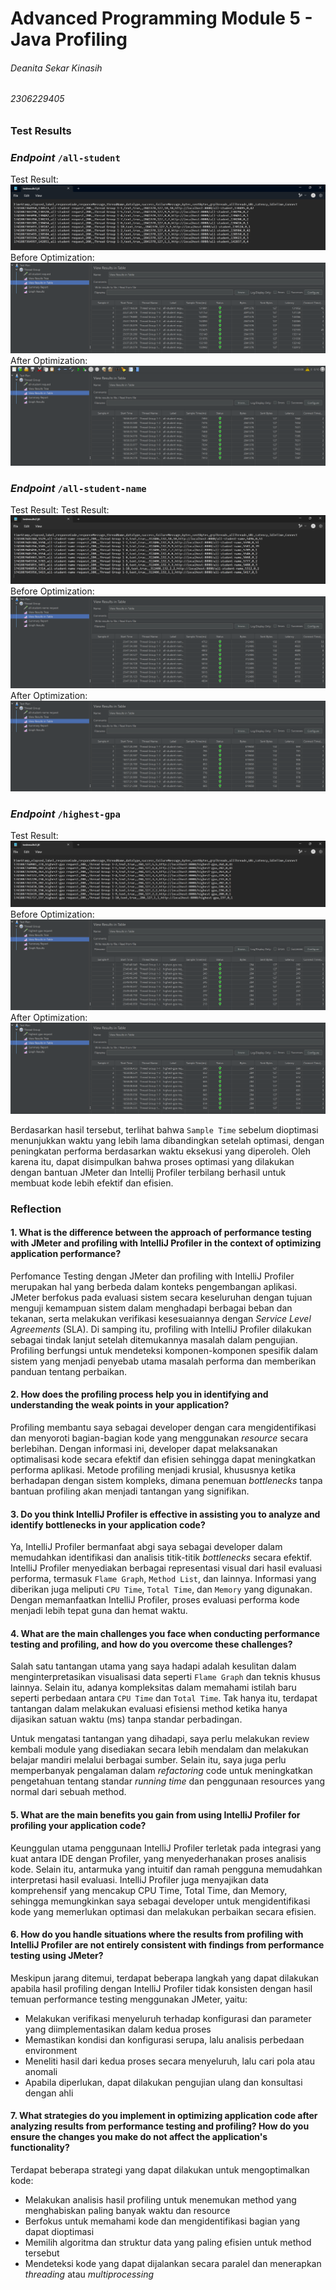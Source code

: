 # Advanced Programming Module 5 - Java Profiling
###### Deanita Sekar Kinasih
###### 2306229405

### Test Results
### *Endpoint* `/all-student`
Test Result:
![](/reports_testresults/testresults1.png)
Before Optimization:
![](/reports_testresults/before-all-student.png)
After Optimization:
![](/reports_testresults/after-all-student.png)

### *Endpoint* `/all-student-name`
Test Result:
Test Result:
![](/reports_testresults/testresults2.png)
Before Optimization:
![](/reports_testresults/before-all-student-name.png)
After Optimization:
![](/reports_testresults/after-all-student-name.png)

### *Endpoint* `/highest-gpa`
Test Result:
![](/reports_testresults/testresults3.png)
Before Optimization:
![](/reports_testresults/before-highest-gpa.png)
After Optimization:
![](/reports_testresults/after-highest-gpa.png)

Berdasarkan hasil tersebut, terlihat bahwa `Sample Time` sebelum dioptimasi menunjukkan waktu yang lebih lama dibandingkan setelah optimasi, dengan peningkatan performa berdasarkan waktu eksekusi yang diperoleh. Oleh karena itu, dapat disimpulkan bahwa proses optimasi yang dilakukan dengan bantuan JMeter dan Intellij Profiler terbilang berhasil untuk membuat kode lebih efektif dan efisien.

### Reflection
#### 1. What is the difference between the approach of performance testing with JMeter and profiling with IntelliJ Profiler in the context of optimizing application performance?

Perfomance Testing dengan JMeter dan profiling with IntelliJ Profiler merupakan hal yang berbeda dalam konteks pengembangan aplikasi. JMeter berfokus pada evaluasi sistem secara keseluruhan dengan tujuan menguji kemampuan sistem dalam menghadapi berbagai beban dan tekanan, serta melakukan verifikasi kesesuaiannya dengan _Service Level Agreements_ (SLA). Di samping itu, profiling with IntelliJ Profiler dilakukan sebagai tindak lanjut setelah ditemukannya masalah dalam pengujian. Profiling berfungsi untuk mendeteksi komponen-komponen spesifik dalam sistem yang menjadi penyebab utama masalah performa dan memberikan panduan tentang perbaikan.

#### 2. How does the profiling process help you in identifying and understanding the weak points in your application?

Profiling membantu saya sebagai developer dengan cara mengidentifikasi dan menyoroti bagian-bagian kode yang menggunakan _resource_ secara berlebihan. Dengan informasi ini, developer dapat melaksanakan optimalisasi kode secara efektif dan efisien sehingga dapat meningkatkan performa aplikasi. Metode profiling menjadi krusial, khususnya ketika berhadapan dengan sistem kompleks, dimana penemuan _bottlenecks_ tanpa bantuan profiling akan menjadi tantangan yang signifikan. 

#### 3. Do you think IntelliJ Profiler is effective in assisting you to analyze and identify bottlenecks in your application code?

Ya, IntelliJ Profiler bermanfaat abgi saya sebagai developer dalam memudahkan identifikasi dan analisis titik-titik _bottlenecks_ secara efektif. IntelliJ Profiler menyediakan berbagai representasi visual dari hasil evaluasi performa, termasuk `Flame Graph`, `Method List`, dan lainnya. Informasi yang diberikan juga meliputi `CPU Time`, `Total Time`, dan `Memory` yang digunakan. Dengan memanfaatkan IntelliJ Profiler, proses evaluasi performa kode menjadi lebih tepat guna dan hemat waktu. 

#### 4. What are the main challenges you face when conducting performance testing and profiling, and how do you overcome these challenges?

Salah satu tantangan utama yang saya hadapi adalah kesulitan dalam menginterpretasikan visualisasi data seperti `Flame Graph` dan teknis khusus lainnya. Selain itu, adanya kompleksitas dalam memahami istilah baru seperti perbedaan antara `CPU Time` dan `Total Time`. Tak hanya itu, terdapat tantangan dalam melakukan evaluasi efisiensi method ketika hanya dijasikan satuan waktu (ms) tanpa standar perbadingan. 

Untuk mengatasi tantangan yang dihadapi, saya perlu melakukan review kembali module yang disediakan secara lebih mendalam dan melakukan belajar mandiri melalui berbagai sumber. Selain itu, saya juga perlu memperbanyak pengalaman dalam _refactoring_ code untuk meningkatkan pengetahuan tentang standar _running time_ dan penggunaan resources yang normal dari sebuah method. 

#### 5. What are the main benefits you gain from using IntelliJ Profiler for profiling your application code?

Keunggulan utama penggunaan IntelliJ Profiler terletak pada integrasi yang kuat antara IDE dengan Profiler, yang menyederhanakan proses analisis kode. Selain itu, antarmuka yang intuitif dan ramah pengguna memudahkan interpretasi hasil evaluasi. IntelliJ Profiler juga menyajikan data komprehensif yang mencakup CPU Time, Total Time, dan Memory, sehingga memungkinkan saya sebagai developer untuk mengidentifikasi kode yang memerlukan optimasi dan melakukan perbaikan secara efisien. 

#### 6. How do you handle situations where the results from profiling with IntelliJ Profiler are not entirely consistent with findings from performance testing using JMeter?

Meskipun jarang ditemui, terdapat beberapa langkah yang dapat dilakukan apabila hasil profiling dengan IntelliJ Profiler tidak konsisten dengan hasil temuan performance testing menggunakan JMeter, yaitu:
- Melakukan verifikasi menyeluruh terhadap konfigurasi dan parameter yang diimplementasikan dalam kedua proses
- Memastikan kondisi dan konfigurasi serupa, lalu analisis perbedaan environment
- Meneliti hasil dari kedua proses secara menyeluruh, lalu cari pola atau anomali
- Apabila diperlukan, dapat dilakukan pengujian ulang dan konsultasi dengan ahli

#### 7. What strategies do you implement in optimizing application code after analyzing results from performance testing and profiling? How do you ensure the changes you make do not affect the application's functionality?

Terdapat beberapa strategi yang dapat dilakukan untuk mengoptimalkan kode:
- Melakukan analisis hasil profiling untuk menemukan method yang menghabiskan paling banyak waktu dan resource
- Berfokus untuk memahami kode dan mengidentifikasi bagian yang dapat dioptimasi
- Memilih algoritma dan struktur data yang paling efisien untuk method tersebut
- Mendeteksi kode yang dapat dijalankan secara paralel dan menerapkan _threading_ atau _multiprocessing_
